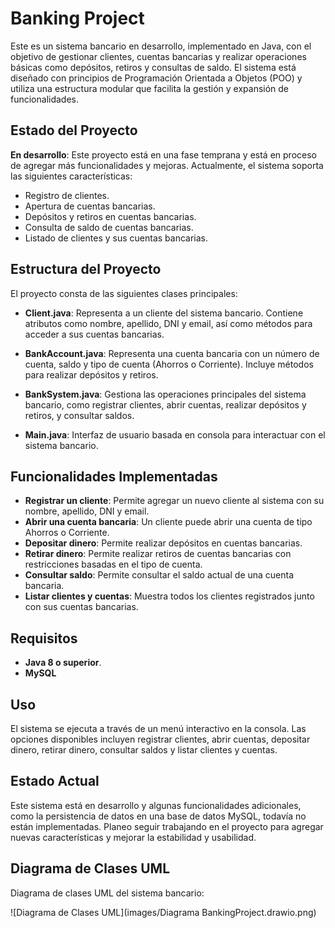 # Banking Project

Este es un sistema bancario en desarrollo, implementado en Java, con el objetivo de gestionar clientes, cuentas bancarias y realizar operaciones básicas como depósitos, retiros y consultas de saldo. El sistema está diseñado con principios de Programación Orientada a Objetos (POO) y utiliza una estructura modular que facilita la gestión y expansión de funcionalidades.

## Estado del Proyecto

**En desarrollo**: Este proyecto está en una fase temprana y está en proceso de agregar más funcionalidades y mejoras. Actualmente, el sistema soporta las siguientes características:

- Registro de clientes.
- Apertura de cuentas bancarias.
- Depósitos y retiros en cuentas bancarias.
- Consulta de saldo de cuentas bancarias.
- Listado de clientes y sus cuentas bancarias.

## Estructura del Proyecto

El proyecto consta de las siguientes clases principales:

- **Client.java**: Representa a un cliente del sistema bancario. Contiene atributos como nombre, apellido, DNI y email, así como métodos para acceder a sus cuentas bancarias.

- **BankAccount.java**: Representa una cuenta bancaria con un número de cuenta, saldo y tipo de cuenta (Ahorros o Corriente). Incluye métodos para realizar depósitos y retiros.

- **BankSystem.java**: Gestiona las operaciones principales del sistema bancario, como registrar clientes, abrir cuentas, realizar depósitos y retiros, y consultar saldos.

- **Main.java**: Interfaz de usuario basada en consola para interactuar con el sistema bancario.

## Funcionalidades Implementadas

- **Registrar un cliente**: Permite agregar un nuevo cliente al sistema con su nombre, apellido, DNI y email.
- **Abrir una cuenta bancaria**: Un cliente puede abrir una cuenta de tipo Ahorros o Corriente.
- **Depositar dinero**: Permite realizar depósitos en cuentas bancarias.
- **Retirar dinero**: Permite realizar retiros de cuentas bancarias con restricciones basadas en el tipo de cuenta.
- **Consultar saldo**: Permite consultar el saldo actual de una cuenta bancaria.
- **Listar clientes y cuentas**: Muestra todos los clientes registrados junto con sus cuentas bancarias.

## Requisitos

- **Java 8 o superior**.
- **MySQL**

## Uso

El sistema se ejecuta a través de un menú interactivo en la consola. Las opciones disponibles incluyen registrar clientes, abrir cuentas, depositar dinero, retirar dinero, consultar saldos y listar clientes y cuentas.

## Estado Actual

Este sistema está en desarrollo y algunas funcionalidades adicionales, como la persistencia de datos en una base de datos MySQL, todavía no están implementadas. Planeo seguir trabajando en el proyecto para agregar nuevas características y mejorar la estabilidad y usabilidad.

## Diagrama de Clases UML

Diagrama de clases UML del sistema bancario:

![Diagrama de Clases UML](images/Diagrama BankingProject.drawio.png)